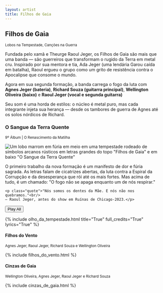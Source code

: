 ```yaml
---
layout: artist
title: Filhos de Gaia
---
```


## Filhos de Gaia

<small>Lobos na Tempestade, Canções na Guerra</small>

Fundada pelo xamã e Theurge Raoul Jeger, os Filhos de Gaia são mais que uma banda — são guerreiros que transformam o rugido da Terra em metal cru. Inspirado por sua mentora e tia, Ada Jeger (uma lendária Garou caída em batalha), Raoul ergueu o grupo como um grito de resistência contra o Apocalipse que consome o mundo.

Agora em sua segunda formação, a banda carrega o fogo da luta com **Agnes Jeger (bateria)**, **Richard Souza (guitarra principal)**, **Wellington Oliveira (baixo)** e **Raoul Jeger (vocal e segunda guitarra)**

Seu som é uma horda de estilos: o núcleo é metal puro, mas cada integrante injeta sua herança — desde os tambores de guerra de Agnes até os solos nórdicos de Richard.

### O Sangue da Terra Quente

<small>9º Álbum | O Renascimento da Matilha</small>

<div class="album">
  <div class="cover">
    <img
      src="{{ site.baseurl }}/images/filhos_de_gaia_cover_feature.jpg"
      alt='Um lobo marrom em fúria em meio em uma tempestade rodeado de símbolos arcanos rústicos em letras grandes do topo "Filhos de Gaia" e em baixo "O Sangue da Terra Quente"'
    />
  </div>

  <div class="description">
    <p>O primeiro trabalho da nova formação é um manifesto de dor e fúria sagrada. As letras falam de cicatrizes abertas, da luta contra a Espiral da Corrupção e da desesperança que rói até os mais fortes. Mas acima de tudo, é um chamado: "O fogo não se apaga enquanto um de nós respirar."</p>

    <p class="quote">"Nós somos os dentes da Mãe. E nós não nos quebramos."<br/>
    — Raoul Jeger, antes do show em Ruínas de Chicago-2023.</p>

  </div>
</div>

<button onclick="playAudios()">Play All</button>

{% include olho_da_tempestade.html title="True" full_credits="True" lyrics="True" %}

#### Filhos do Vento

<small>Agnes Jeger, Raoul Jeger, Richard Souza e Wellington Oliveira</small>

{% include filhos_do_vento.html %}

#### Cinzas de Gaia

<small>Wellington Oliveira, Agnes Jeger, Raoul Jeger e Richard Souza</small>

{% include cinzas_de_gaia.html %}
